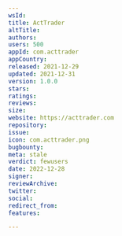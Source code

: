 ```yaml
---
wsId: 
title: ActTrader
altTitle: 
authors: 
users: 500
appId: com.acttrader
appCountry: 
released: 2021-12-29
updated: 2021-12-31
version: 1.0.0
stars: 
ratings: 
reviews: 
size: 
website: https://acttrader.com
repository: 
issue: 
icon: com.acttrader.png
bugbounty: 
meta: stale
verdict: fewusers
date: 2022-12-28
signer: 
reviewArchive: 
twitter: 
social: 
redirect_from: 
features: 

---
```


